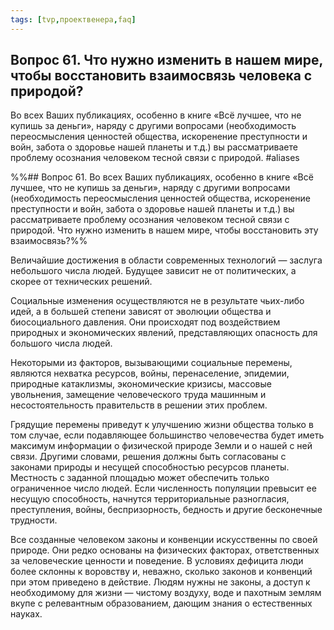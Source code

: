 ```yaml
---
tags: [tvp,проектвенера,faq]
---
```

## Вопрос 61. Что нужно изменить в нашем мире, чтобы восстановить взаимосвязь человека с природой?
 Во всех Ваших публикациях, особенно в книге «Всё лучшее, что не купишь за деньги», наряду с другими вопросами (необходимость переосмысления ценностей общества, искоренение преступности и войн, забота о здоровье нашей планеты и т.д.) вы рассматриваете проблему осознания человеком тесной связи с природой. #aliases 

%%## Вопрос 61. Во всех Ваших публикациях, особенно в книге «Всё лучшее, что не купишь за деньги», наряду с другими вопросами (необходимость переосмысления ценностей общества, искоренение преступности и войн, забота о здоровье нашей планеты и т.д.) вы рассматриваете проблему осознания человеком тесной связи с природой. Что нужно изменить в нашем мире, чтобы восстановить эту взаимосвязь?%%

Величайшие достижения в области современных технологий — заслуга небольшого числа людей. Будущее зависит не от политических, а скорее от технических решений.

Социальные изменения осуществляются не в результате чьих-либо идей, а в большей степени зависят от эволюции общества и биосоциального давления. Они происходят под воздействием природных и экономических явлений, представляющих опасность для большого числа людей.

Некоторыми из факторов, вызывающими социальные перемены, являются нехватка ресурсов, войны, перенаселение, эпидемии, природные катаклизмы, экономические кризисы, массовые увольнения, замещение человеческого труда машинным и несостоятельность правительств в решении этих проблем.

Грядущие перемены приведут к улучшению жизни общества только в том случае, если подавляющее большинство человечества будет иметь максимум информации о физической природе Земли и о нашей с ней связи. Другими словами, решения должны быть согласованы с законами природы и несущей способностью ресурсов планеты. Местность с заданной площадью может обеспечить только ограниченное число людей. Если численность популяции превысит ее несущую способность, начнутся территориальные разногласия, преступления, войны, беспризорность, бедность и другие бесконечные трудности.

Все созданные человеком законы и конвенции искусственны по своей природе. Они редко основаны на физических факторах, ответственных за человеческие ценности и поведение. В условиях дефицита люди более склонны к воровству и, неважно, сколько законов и конвенций при этом приведено в действие. Людям нужны не законы, а доступ к необходимому для жизни — чистому воздуху, воде и пахотным землям вкупе с релевантным образованием, дающим знания о естественных науках.